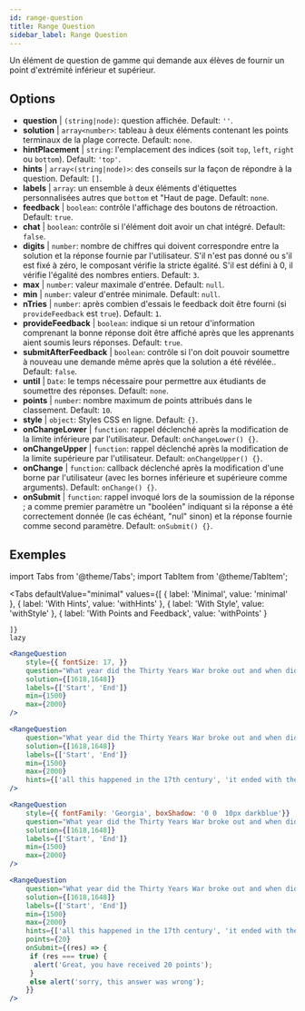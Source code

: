 ```yaml
---
id: range-question
title: Range Question
sidebar_label: Range Question
---
```


Un élément de question de gamme qui demande aux élèves de fournir un point d'extrémité inférieur et supérieur.

## Options

* __question__ | `(string|node)`: question affichée. Default: `''`.
* __solution__ | `array<number>`: tableau à deux éléments contenant les points terminaux de la plage correcte. Default: `none`.
* __hintPlacement__ | `string`: l'emplacement des indices (soit `top`, `left`, `right` ou `bottom`). Default: `'top'`.
* __hints__ | `array<(string|node)>`: des conseils sur la façon de répondre à la question. Default: `[]`.
* __labels__ | `array`: un ensemble à deux éléments d'étiquettes personnalisées autres que `bottom` et "Haut de page. Default: `none`.
* __feedback__ | `boolean`: contrôle l'affichage des boutons de rétroaction. Default: `true`.
* __chat__ | `boolean`: contrôle si l'élément doit avoir un chat intégré. Default: `false`.
* __digits__ | `number`: nombre de chiffres qui doivent correspondre entre la solution et la réponse fournie par l'utilisateur. S'il n'est pas donné ou s'il est fixé à zéro, le composant vérifie la stricte égalité. S'il est défini à 0, il vérifie l'égalité des nombres entiers. Default: `3`.
* __max__ | `number`: valeur maximale d'entrée. Default: `null`.
* __min__ | `number`: valeur d'entrée minimale. Default: `null`.
* __nTries__ | `number`: après combien d'essais le feedback doit être fourni (si `provideFeedback` est `true`). Default: `1`.
* __provideFeedback__ | `boolean`: indique si un retour d'information comprenant la bonne réponse doit être affiché après que les apprenants aient soumis leurs réponses. Default: `true`.
* __submitAfterFeedback__ | `boolean`: contrôle si l'on doit pouvoir soumettre à nouveau une demande même après que la solution a été révélée.. Default: `false`.
* __until__ | `Date`: le temps nécessaire pour permettre aux étudiants de soumettre des réponses. Default: `none`.
* __points__ | `number`: nombre maximum de points attribués dans le classement. Default: `10`.
* __style__ | `object`: Styles CSS en ligne. Default: `{}`.
* __onChangeLower__ | `function`: rappel déclenché après la modification de la limite inférieure par l'utilisateur. Default: `onChangeLower() {}`.
* __onChangeUpper__ | `function`: rappel déclenché après la modification de la limite supérieure par l'utilisateur. Default: `onChangeUpper() {}`.
* __onChange__ | `function`: callback déclenché après la modification d'une borne par l'utilisateur (avec les bornes inférieure et supérieure comme arguments). Default: `onChange() {}`.
* __onSubmit__ | `function`: rappel invoqué lors de la soumission de la réponse ; a comme premier paramètre un "booléen" indiquant si la réponse a été correctement donnée (le cas échéant, "nul" sinon) et la réponse fournie comme second paramètre. Default: `onSubmit() {}`.


## Exemples

import Tabs from '@theme/Tabs';
import TabItem from '@theme/TabItem';

<Tabs
    defaultValue="minimal"
    values={[
        { label: 'Minimal', value: 'minimal' },
        { label: 'With Hints', value: 'withHints' },
        { label: 'With Style', value: 'withStyle' },
        { label: 'With Points and Feedback', value: 'withPoints' }
        
    ]}
    lazy
>

<TabItem value="minimal">

```jsx live
<RangeQuestion
    style={{ fontSize: 17, }}
    question="What year did the Thirty Years War broke out and when did it?"
    solution={[1618,1648]}
    labels={['Start', 'End']}
    min={1500}
    max={2000}
/>
```

</TabItem>

<TabItem value="withHints">

```jsx live
<RangeQuestion
    question="What year did the Thirty Years War broke out and when did it?"
    solution={[1618,1648]}
    labels={['Start', 'End']}
    min={1500}
    max={2000}
    hints={['all this happened in the 17th century', 'it ended with the Peace of Westphalia in 1648']}
/>
```

</TabItem>

<TabItem value="withStyle">

```jsx live
<RangeQuestion
    style={{ fontFamily: 'Georgia', boxShadow: '0 0  10px darkblue'}}
    question="What year did the Thirty Years War broke out and when did it?"
    solution={[1618,1648]}
    labels={['Start', 'End']}
    min={1500}
    max={2000}
/>
```

</TabItem>

<TabItem value="withPoints">

```jsx live
<RangeQuestion
    question="What year did the Thirty Years War broke out and when did it?"
    solution={[1618,1648]}
    labels={['Start', 'End']}
    min={1500}
    max={2000}
    hints={['all this happened in the 17th century', 'it ended with the Peace of Westphalia in 1648']}
    points={20}
    onSubmit={(res) => {
     if (res === true) {
      alert('Great, you have received 20 points');
     }
     else alert('sorry, this answer was wrong');
    }}
/>
```

</TabItem>

</Tabs>
